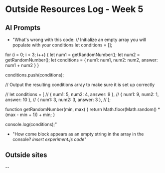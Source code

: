 # Outside Resources Log - Week 5

## AI Prompts
- "What's wrong with this code: // Initialize an empty array you will populate with your conditions
let conditions = [];

for (i = 0; i < 3; i++) {
    let num1 = getRandomNumber();
    let num2 = getRandomNumber();
    let conditions = {
        num1: num1,
        num2: num2,
        answer: num1 + num2
    }
}

conditions.push(conditions);

// Output the resulting conditions array to make sure it is set up correctly

// let conditions = [
//     { num1: 5, num2: 4, answer: 9 },
//     { num1: 9, num2: 1, answer: 10 },
//     { num1: 3, num2: 3, answer: 3 },
// ];

function getRandomNumber(min, max) {
    return Math.floor(Math.random() * (max - min + 1)) + min;
}

console.log(conditions);" 

- "How come block appears as an empty string in the array in the console? *insert experiment.js code*"

## Outside sites
--
